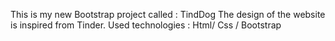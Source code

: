 This is my new Bootstrap project called : TindDog 
The design of the website is inspired from Tinder. 
Used technologies : Html/ Css / Bootstrap